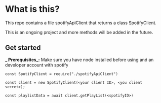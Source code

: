 # What is this?

This repo contains a file spotifyApiClient that returns a class SpotifyClient.

This is an ongoing project and more methods will be added in the future.

## Get started

**_ Prerequisites_:** Make sure you have node installed before using and an developer account with spotify

```
const SpotifyClient = require("./spotifyApiClient")

const client = new SpotifyClient(<your client ID>, <you client secret>);

const playlistData = await client.getPlayList(<spotifyID>)
```
